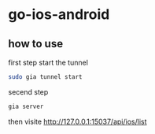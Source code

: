 # go-ios-android

## how to use
first step start the tunnel
```bash
sudo gia tunnel start
```

secend step
```bash
gia server
```

then visite http://127.0.0.1:15037/api/ios/list